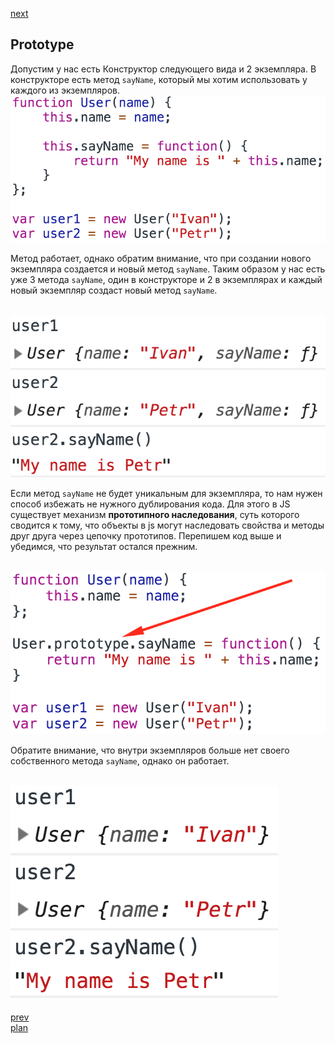 <a href="03.md">next</a>

<h2>Prototype</h2>

<div>
Допустим у нас есть Конструктор следующего вида и 2 экземпляра.
В конструкторе есть метод <code>sayName</code>, который мы хотим использовать у каждого
из экземпляров.

<br/>
<img src="./media/02-1-1.png">
<br/>

Метод работает, однако обратим внимание, что при создании нового экземпляра создается
и новый метод <code>sayName</code>. Таким образом у нас есть уже 3 метода <code>sayName</code>,
один в конструкторе и 2 в экземплярах и каждый новый экземпляр создаст новый метод <code>sayName</code>.

<br/>
<img src="./media/02-2-1.png">
<br/>

Если метод <code>sayName</code> не будет уникальным для экземпляра,
то нам нужен способ избежать не нужного дублирования кода. Для этого в JS существует
механизм <strong>прототипного наследования</strong>, суть которого сводится к тому, что объекты
в js могут наследовать свойства и методы друг друга через цепочку прототипов.
Перепишем код выше и убедимся, что результат остался прежним.

<br/>
<img src="./media/02-3-1.png">
<br/>

Обратите внимание, что внутри экземпляров больше нет своего собственного метода <code>sayName</code>, однако он работает.

<br/>
<img src="./media/02-4-1.png">
<br/>

</div>


<br/>
<a href="01.md">prev</a>
<br/>
<a href="00.md">plan</a>
